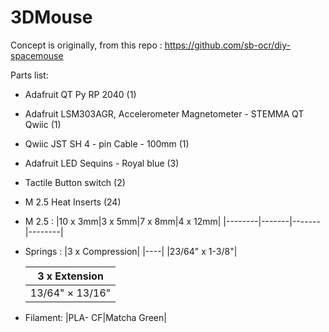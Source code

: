 # 3DMouse
Concept is originally, from this repo : https://github.com/sb-ocr/diy-spacemouse



Parts list:
  - Adafruit QT Py RP 2040 (1)
  - Adafruit LSM303AGR, Accelerometer Magnetometer - STEMMA QT Qwiic (1)
  - Qwiic JST SH 4 - pin Cable - 100mm (1)
  - Adafruit LED Sequins - Royal blue (3)
  - Tactile Button switch (2)
  - M 2.5 Heat Inserts (24)
  - M 2.5 : 
    |10 x 3mm|3 x 5mm|7 x 8mm|4 x 12mm|
    |--------|-------|-------|--------|
    
  - Springs :
    |3 x Compression|
    |----|
    |23/64" x 1-3/8"|
    
    |3 x Extension|
    |----| 
    |13/64" × 13/16"|

  - Filament:
    |PLA- CF|Matcha Green|
    

